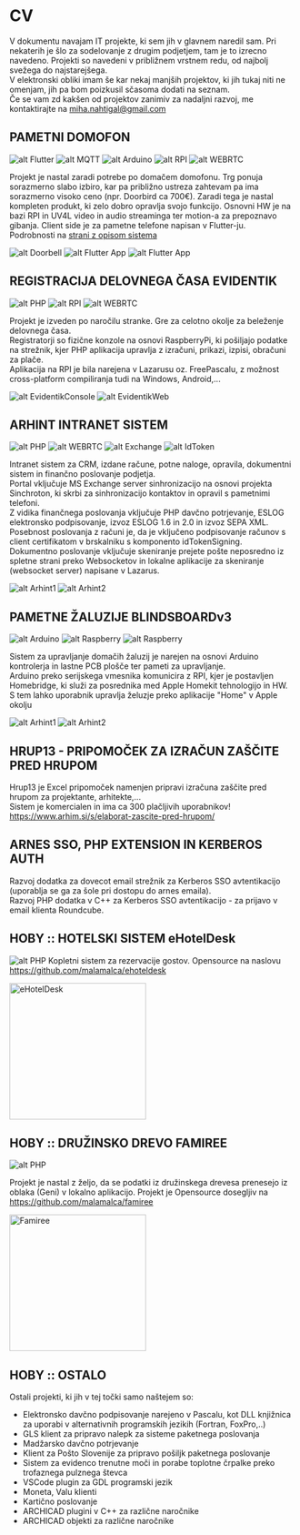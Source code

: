 # CV #

V dokumentu navajam IT projekte, ki sem jih v glavnem naredil sam. Pri nekaterih je šlo za sodelovanje z drugim podjetjem, tam je to izrecno navedeno.
Projekti so navedeni v približnem vrstnem redu, od najbolj svežega do najstarejšega.  
V elektronski obliki imam še kar nekaj manjših projektov, ki jih tukaj niti ne omenjam, jih pa bom poizkusil sčasoma dodati na seznam.  
Če se vam zd kakšen od projektov zanimiv za nadaljni razvoj, me kontaktirajte na miha.nahtigal@gmail.com

  
  
## PAMETNI DOMOFON ##
![alt Flutter](icons/flutter.png) ![alt MQTT](icons/mqtt.png) ![alt Arduino](icons/arduino.png) ![alt RPI](icons/raspberry.png) ![alt WEBRTC](icons/webrtc.png)

Projekt je nastal zaradi potrebe po domačem domofonu. Trg ponuja sorazmerno slabo izbiro, kar pa približno ustreza zahtevam pa ima sorazmerno visoko ceno (npr. Doorbird ca 700€). Zaradi tega je nastal kompleten produkt, ki zelo dobro opravlja svojo funkcijo. 
Osnovni HW je na bazi RPI in UV4L video in audio streaminga ter motion-a za prepoznavo gibanja. Client side je za pametne telefone napisan v Flutter-ju.  
Podrobnosti na [strani z opisom sistema](doorbell.md)
 
![alt Doorbell](doorbell.jpg) ![alt Flutter App](doorbell2.png) ![alt Flutter App](doorbell3.png)



## REGISTRACIJA DELOVNEGA ČASA EVIDENTIK ##
![alt PHP](icons/php.png) ![alt RPI](icons/raspberry.png) ![alt WEBRTC](icons/lazarus.png)

Projekt je izveden po naročilu stranke. Gre za celotno okolje za beleženje delovnega časa.  
Registratorji so fizične konzole na osnovi RaspberryPi, ki pošiljajo podatke na strežnik, kjer PHP aplikacija upravlja z izračuni, prikazi, izpisi, obračuni za plače.  
Aplikacija na RPI je bila narejena v Lazarusu oz. FreePascalu, z možnost cross-platform compiliranja tudi na Windows, Android,...  

![alt EvidentikConsole](evidentik1.jpg) ![alt EvidentikWeb](evidentik2.png)
  
  
  
## ARHINT INTRANET SISTEM ##
![alt PHP](icons/php.png) ![alt WEBRTC](icons/lazarus.png) ![alt Exchange](icons/exchange.png) ![alt IdToken](icons/idtoken.png)

Intranet sistem za CRM, izdane račune, potne naloge, opravila, dokumentni sistem in finančno poslovanje podjetja.  
Portal vključuje MS Exchange server sinhronizacijo na osnovi projekta Sinchroton, ki skrbi za sinhronizacijo kontaktov in opravil s pametnimi telefoni.  
Z vidika finančnega poslovanja vključuje PHP davčno potrjevanje, ESLOG elektronsko podpisovanje, izvoz ESLOG 1.6 in 2.0 in izvoz SEPA XML.  
Posebnost poslovanja z računi je, da je vključeno podpisovanje računov s client certifikatom v brskalniku s komponento idTokenSigning.  
Dokumentno poslovanje vključuje skeniranje prejete pošte neposredno iz spletne strani preko Websocketov in lokalne aplikacije za skeniranje (websocket server) napisane v Lazarus.  

![alt Arhint1](arhint2.png) ![alt Arhint2](arhint4.png)
  
  
  
## PAMETNE ŽALUZIJE BLINDSBOARDv3 ##
![alt Arduino](icons/arduino.png) ![alt Raspberry](icons/raspberry.png) ![alt Raspberry](icons/homekit.png)

Sistem za upravljanje domačih žaluzij je narejen na osnovi Arduino kontrolerja in lastne PCB plošče ter pameti za upravljanje.   
Arduino preko serijskega vmesnika komunicira z RPI, kjer je postavljen Homebridge, ki služi za posrednika med Apple Homekit tehnologijo in HW.  
S tem lahko uporabnik upravlja želuzje preko aplikacije "Home" v Apple okolju

![alt Arhint1](blindsboard1.jpg) ![alt Arhint2](blindsboard2.png)
  
## HRUP13 - PRIPOMOČEK ZA IZRAČUN ZAŠČITE PRED HRUPOM ##

Hrup13 je Excel pripomoček namenjen pripravi izračuna zaščite pred hrupom za projektante, arhitekte,...  
Sistem je komercialen in ima ca 300 plačljivih uporabnikov!  
https://www.arhim.si/s/elaborat-zascite-pred-hrupom/

## ARNES SSO, PHP EXTENSION IN KERBEROS AUTH ##

Razvoj dodatka za dovecot email strežnik za Kerberos SSO avtentikacijo (uporablja se ga za šole pri dostopu do arnes emaila).  
Razvoj PHP dodatka v C++ za Kerberos SSO avtentikacijo - za prijavo v email klienta Roundcube.

  
## HOBY :: HOTELSKI SISTEM eHotelDesk ##
![alt PHP](icons/php.png)
Kopletni sistem za rezervacije gostov. Opensource na naslovu https://github.com/malamalca/ehoteldesk

<img src="https://github.com/malamalca/ehoteldesk/raw/master/resources/screenshot.png" alt="eHotelDesk" height="240">
  
  
  
## HOBY :: DRUŽINSKO DREVO FAMIREE ##
![alt PHP](icons/php.png)

Projekt je nastal z željo, da se podatki iz družinskega drevesa prenesejo iz oblaka (Geni) v lokalno aplikacijo. Projekt je Opensource dosegljiv na https://github.com/malamalca/famiree

<img src="https://github.com/malamalca/famiree/raw/master/example.png" alt="Famiree" height="240">


## HOBY :: OSTALO ##

Ostali projekti, ki jih v tej točki samo naštejem so:
* Elektronsko davčno podpisovanje narejeno v Pascalu, kot DLL knjižnica za uporabi v alternativnih programskih jezikih (Fortran, FoxPro,..)
* GLS klient za pripravo nalepk za sisteme paketnega poslovanja
* Madžarsko davčno potrjevanje
* Klient za Pošto Slovenije za pripravo pošiljk paketnega poslovanje
* Sistem za evidenco trenutne moči in porabe toplotne črpalke preko trofaznega pulznega števca
* VSCode plugin za GDL programski jezik
* Moneta, Valu klienti
* Kartično poslovanje
* ARCHICAD plugini v C++ za različne naročnike
* ARCHICAD objekti za različne naročnike
